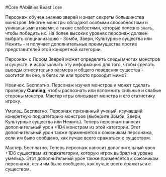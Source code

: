 #Core #Abilities
Beast Lore

Персонаж обучен знанию зверей и знает секреты большинства монстров. Многие монстры обладают особыми способностями и уникальными атаками, а также слабостями, которые полезно знать, чтобы победить их. На более высоких уровнях персонаж должен выбрать специализацию - Зомби, Звери, Культурные существа или Нежить - и получает дополнительные преимущества против представителей этой конкретной категории.

Персонаж с Лором Зверей может определить следы многих монстров и существ, и использовать эту информацию для того, чтобы сделать выводы относительно размера и общего поведения существа - охотится ли оно, в бегах ли или просто проходит мимо?

Новичок. Бесплатно. Персонаж изучил монстров и может сделать проверку **Cunning**, чтобы распознать или вспомнить сильные и слабые стороны монстра. Мастер игры описывает монстра и его статистику игроку.

Умелец. Бесплатно. Персонаж признанный ученый, изучавший конкретную подкатегорию монстров (выберите Зомби, Звери, Культурные существа или Нежить). Теперь персонаж наносит дополнительный урон +1D4 монстрам из этой категории. Этот дополнительный урон также применяется к союзникам персонажа, если им было сообщено, как лучше всего сражаться с существом.

Мастер. Бесплатно. Теперь персонаж наносит дополнительный урон +1D6 существам из подкатегории, которую игрок выбрал на уровне умельца. Этот дополнительный урон также применяется к союзникам персонажа, если им было сообщено, как лучше всего сражаться с существом.
